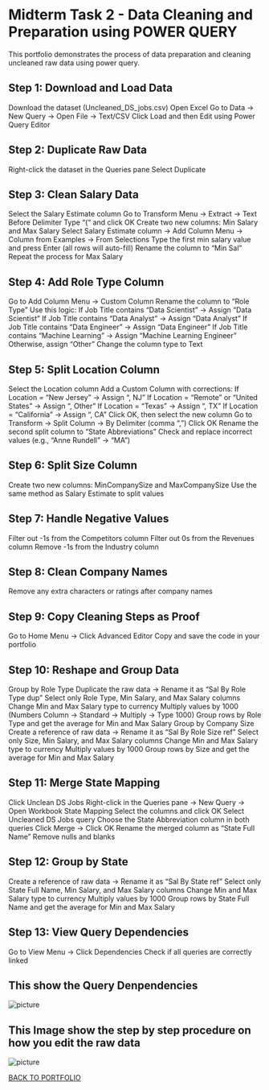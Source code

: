 
# Midterm Task 2 - Data Cleaning and Preparation using POWER QUERY 
This portfolio demonstrates the process of data preparation and cleaning uncleaned raw data using power query.

## Step 1: Download and Load Data
Download the dataset (Uncleaned_DS_jobs.csv)
Open Excel
Go to Data → New Query → Open File → Text/CSV
Click Load and then Edit using Power Query Editor
## Step 2: Duplicate Raw Data
Right-click the dataset in the Queries pane
Select Duplicate
## Step 3: Clean Salary Data
Select the Salary Estimate column
Go to Transform Menu → Extract → Text Before Delimiter
Type “(“ and click OK
Create two new columns: Min Salary and Max Salary
Select Salary Estimate column → Add Column Menu → Column from Examples → From Selections
Type the first min salary value and press Enter (all rows will auto-fill)
Rename the column to “Min Sal”
Repeat the process for Max Salary
## Step 4: Add Role Type Column
Go to Add Column Menu → Custom Column
Rename the column to “Role Type”
Use this logic:
If Job Title contains “Data Scientist” → Assign “Data Scientist”
If Job Title contains “Data Analyst” → Assign “Data Analyst”
If Job Title contains “Data Engineer” → Assign “Data Engineer”
If Job Title contains “Machine Learning” → Assign “Machine Learning Engineer”
Otherwise, assign “Other”
Change the column type to Text
## Step 5: Split Location Column
Select the Location column
Add a Custom Column with corrections:
If Location = “New Jersey” → Assign “, NJ”
If Location = “Remote” or “United States” → Assign “, Other”
If Location = “Texas” → Assign “, TX”
If Location = “California” → Assign “, CA”
Click OK, then select the new column
Go to Transform → Split Column → By Delimiter (comma “,”)
Click OK
Rename the second split column to “State Abbreviations”
Check and replace incorrect values (e.g., “Anne Rundell” → “MA”)
## Step 6: Split Size Column
Create two new columns: MinCompanySize and MaxCompanySize
Use the same method as Salary Estimate to split values
## Step 7: Handle Negative Values
Filter out -1s from the Competitors column
Filter out 0s from the Revenues column
Remove -1s from the Industry column
## Step 8: Clean Company Names
Remove any extra characters or ratings after company names
## Step 9: Copy Cleaning Steps as Proof
Go to Home Menu → Click Advanced Editor
Copy and save the code in your portfolio
## Step 10: Reshape and Group Data
Group by Role Type
Duplicate the raw data → Rename it as “Sal By Role Type dup”
Select only Role Type, Min Salary, and Max Salary columns
Change Min and Max Salary type to currency
Multiply values by 1000 (Numbers Column → Standard → Multiply → Type 1000)
Group rows by Role Type and get the average for Min and Max Salary
Group by Company Size
Create a reference of raw data → Rename it as “Sal By Role Size ref”
Select only Size, Min Salary, and Max Salary columns
Change Min and Max Salary type to currency
Multiply values by 1000
Group rows by Size and get the average for Min and Max Salary
## Step 11: Merge State Mapping
Click Unclean DS Jobs
Right-click in the Queries pane → New Query → Open Workbook State Mapping
Select the columns and click OK
Select Uncleaned DS Jobs query
Choose the State Abbreviation column in both queries
Click Merge → Click OK
Rename the merged column as “State Full Name”
Remove nulls and blanks
## Step 12: Group by State
Create a reference of raw data → Rename it as “Sal By State ref”
Select only State Full Name, Min Salary, and Max Salary columns
Change Min and Max Salary type to currency
Multiply values by 1000
Group rows by State Full Name and get the average for Min and Max Salary
## Step 13: View Query Dependencies
Go to View Menu → Click Dependencies
Check if all queries are correctly linked
## This show the Query Denpendencies
![picture](https://github.com/Zomue/Zomue/blob/main/Midterm%20Lab%20Task/Images/Query%20Dependencies%20orig.png)

## This Image show the step by step procedure on how you edit the raw data 
![picture](https://github.com/Zomue/Zomue/blob/main/Midterm%20Lab%20Task/Images/Note%20pad.png)

[BACK TO PORTFOLIO](https://zomue.github.io/)
